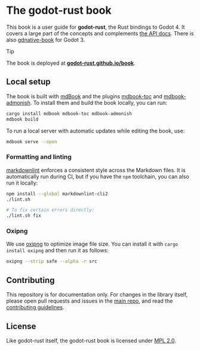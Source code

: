 # The godot-rust book

This book is a user guide for **godot-rust**, the Rust bindings to Godot 4.
It covers a large part of the concepts and complements [the API docs][gdext-docs].
There is also [gdnative-book] for Godot 3.

> [!Tip]
> The book is deployed at **[godot-rust.github.io/book][book-web]**.


## Local setup

The book is built with [mdBook] and the plugins [mdbook-toc] and [mdbook-admonish]. To install them and build the book locally, you can run:

```bash
cargo install mdbook mdbook-toc mdbook-admonish
mdbook build
```

To run a local server with automatic updates while editing the book, use:

```bash
mdbook serve --open
```


### Formatting and linting

[markdownlint] enforces a consistent style across the Markdown files.
It is automatically run during CI, but if you have the `npm` toolchain, you can also run it locally:

```bash
npm install --global markdownlint-cli2
./lint.sh

# To fix certain errors directly:
./lint.sh fix
```


### Oxipng

We use [oxipng] to optimize image file size.
You can install it with `cargo install oxipng` and then run it as follows:

```bash
oxipng --strip safe --alpha -r src
```


## Contributing

This repository is for documentation only. For changes in the library itself, please open pull requests and issues in the [main repo][gdext],
and read the [contributing guidelines][gdext-contribute].


## License

Like godot-rust itself, the godot-rust book is licensed under [MPL 2.0][mpl].

[book-web]: https://godot-rust.github.io/book
[gdext]: https://github.com/godot-rust/gdext
[gdext-docs]: https://godot-rust.github.io/docs/gdext/master/godot
[gdext-contribute]: https://github.com/godot-rust/gdext/blob/master/Contributing.md
[gdnative-book]: https://github.com/godot-rust/gdnative-book
[markdownlint]: https://github.com/DavidAnson/markdownlint
[mdbook-admonish]: https://github.com/tommilligan/mdbook-admonish
[mdbook-toc]: https://github.com/badboy/mdbook-toc
[mdBook]: https://github.com/rust-lang-nursery/mdBook
[mpl]: https://www.mozilla.org/en-US/MPL
[oxipng]: https://github.com/shssoichiro/oxipng

